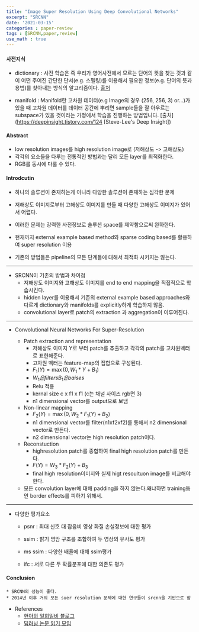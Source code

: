 ```yaml
---
title: "Image Super Resolution Using Deep Convolutional Networks"
excerpt: "SRCNN"
date: '2021-03-15'
categories : paper-review
tags : [SRCNN,paper,review]
use_math : true
---
```




#### 사전지식

* dictionary : 사전 학습은 즉 우리가 영어사전에서 모르는 단어의 뜻을 찾는 것과 같이 어떤 주어진 간단한 단서(e.g. 스펠링)를 이용해서 필요한 정보(e.g. 단어의 뜻과 용법)를 찾아내는 방식의 알고리즘이다. 
[출처](https://bskyvision.com/177)

* manifold : Manifold란 고차원 데이터(e.g Image의 경우 (256, 256, 3) or...)가 있을 때 고차원 데이터를 데이터 공간에 뿌리면 sample들을 잘 아우르는 subspace가 있을 것이라는 가정에서 학습을 진행하는 방법입니다.
[출처](https://deepinsight.tistory.com/124 [Steve-Lee's Deep Insight])

#### Abstract

* low resolution images를 high resolution image로 (저해상도 -> 고해상도)
* 각각의 요소들을 다루는 전통적인 방법과는 달리 모든 layer를 최적화한다.
* RGB를 동시에 다룰 수 있다.

#### Introdcutin

* 하나의 솔루션이 존재하는게 아니라 다양한 솔루션이 존재하는 심각한 문제

* 저해상도 이미지로부터 고해상도 이미지를 만들 때 다양한 고해상도 이미지가 있어서 어렵다.

* 이러한 문제는 강력한 사전정보로 솔루션 space를 제약함으로써 완하한다.

* 현재까지 external example based method와 sparse coding based를 활용하여 super resolution 이용

* 기존의 방법들은 pipeline의 모든 단계들에 대해서 최적화 시키지는 않는다.

---

* SRCNN이 기존의 방법과 차이점
    * 저해상도 이미지와 고해상도 이미지를 end to end mapping을 직접적으로 학습시킨다.
    * hidden layer를 이용해서 기존의 external example based approaches와 다르게 dictionary와 manifolds를 explicitly하게 학습하지 않음.
    * convolutional layer로 patch의 extraction 과 aggregation이 이루어진다.

---

* Convolutional Neural Networks For Super-Resolution

    * Patch extraction and representation
        * 저해상도 이미지 Y로 부터 patch를 추출하고 각각의 patch를 고차원벡터로 표현해준다.
        * 고차원 벡터는 feature-map의 집합으로 구성된다.
        * $F_1(Y) = \max(0,W_1*Y + B_1)$
        * $W_1은 filters B_1은 baises$
        * Relu 적용
        * kernal size c x f1 x f1 (c는 채널 사이즈 rgb면 3)
        * n1 dimensional vector를 output으로 보냄
    * Non-linear mapping
        * $F_2(Y) = \max(0,W_2*F_1(Y) + B_2)$
        *  n1 dimensional vector를 filter(n1xf2xf2)를 통해서 n2 dimensional vector로 만든다.
        * n2 dimensional vector는 high resolution patch이다.
    * Reconstuction 
        * highresolution patch를 종합하여 final high resolution patch를 만든다.
        * $F(Y) = W_3*F_2(Y) + B_3$
        * final high resolution이미지와 실제 higt resoultuon image를 비교해야한다.
    * 모든 convolution layer에 대해 padding을 하지 않는다.왜냐하면 training동안 border effects를 피하기 위해서.

---

* 다양한 평가요소

    * psnr : 최대 신호 대 잡음비 영상 화질 손실정보에 대한 평가

    * ssim : 밝기 명암 구조를 조합하여 두 영상의 유사도 평가

    * ms ssim : 다양한 배율에 대해 ssim평가

    * ifc : 서로 다른 두 확률분포에 대한 의존도 평가





#### Conclusion

    * SRCNN의 성능이 좋다.
    * 2014년 이후 거의 모든 suer resolution 문제에 대한 연구들이 srcnn을 기반으로 함

* References
    * [현아의 일희일비 블로그](https://hyuna-tech.tistory.com/entry/%EB%85%BC%EB%AC%B8%EB%A6%AC%EB%B7%B0-Image-Super-Resolution-Using-Deep-Convolutional-Networks)
    * [딥러닝 논문 읽기 모임](https://www.youtube.com/watch?v=1jGr_OFyfa0&list=PLlMkM4tgfjnJhhd4wn5aj8fVTYJwIpWkS&index=5)


```python

```
